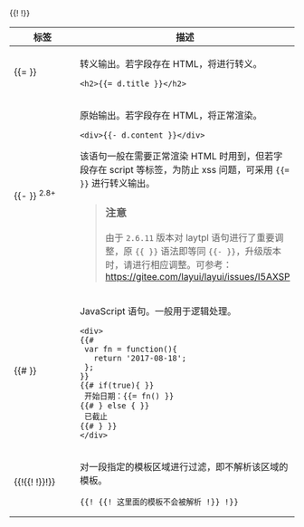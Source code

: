 <table class="layui-table">
  <colgroup>
    <col width="150">
    <col>
  </colgroup>
  <thead>
    <tr>
      <th>标签</th>
      <th>描述</th>
    </tr> 
  </thead>
  <tbody>{{!
    <tr>
<td>{{= }}</td>
<td>
  
转义输出。若字段存在 HTML，将进行转义。

```
<h2>{{= d.title }}</h2>
```

</td>
    </tr>
    <tr>
<td>{{- }} <sup>2.8+</sup></td>
<td>
  
原始输出。若字段存在 HTML，将正常渲染。

```
<div>{{- d.content }}</div>
```

该语句一般在需要正常渲染 HTML 时用到，但若字段存在 script 等标签，为防止 xss 问题，可采用 `{{= }}` 进行转义输出。

> ### 注意
> 由于 `2.6.11` 版本对 laytpl 语句进行了重要调整，原 `{{ }}` 语法即等同 `{{- }}`，升级版本时，请进行相应调整。可参考：https://gitee.com/layui/layui/issues/I5AXSP

</td>
    </tr>
    <tr>
<td>{{# }}</td>
<td>
  
 JavaScript 语句。一般用于逻辑处理。

 ```
<div>
{{# 
  var fn = function(){
    return '2017-08-18';
  }; 
}}
{{# if(true){ }}
  开始日期：{{= fn() }}
{{# } else { }}
  已截止
{{# } }}
</div>
 ```

</td>
    </tr>!}}
    <tr>
<td>{{!{{! !}}!}}</td>
<td>
  
对一段指定的模板区域进行过滤，即不解析该区域的模板。

```
{{! {{! 这里面的模板不会被解析 !}} !}}
```

</td>
    </tr>
  </tbody>
</table>
